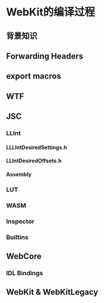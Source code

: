 # WebKit的编译过程

## 背景知识



## Forwarding Headers

## export macros





## WTF
## JSC
### LLInt
#### LLLIntDesiredSettings.h
#### LLIntDesiredOffsets.h
#### Assembly
### LUT
### WASM
### Inspector
### Builtins
## WebCore
### IDL Bindings
## WebKit & WebKitLegacy
